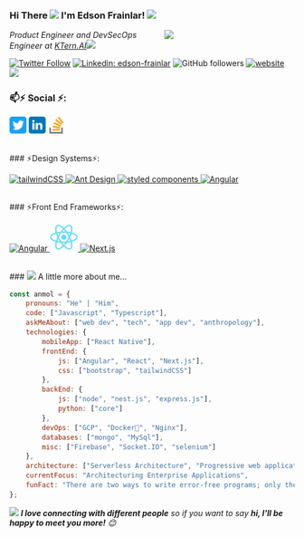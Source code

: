 ### Hi There <img src="https://media.giphy.com/media/hvRJCLFzcasrR4ia7z/giphy.gif" width="25px"> I'm Edson Frainlar! <img src="https://media.giphy.com/media/12oufCB0MyZ1Go/giphy.gif" width="50">
<img align='right' src="https://media.giphy.com/media/M9gbBd9nbDrOTu1Mqx/giphy.gif" width="230">
<p><em>Product Engineer and DevSecOps Engineer at <a href="http://www.ktern.com">KTern.AI</a><img src="https://media.giphy.com/media/WUlplcMpOCEmTGBtBW/giphy.gif" width="30"> 
</em></p>

[![Twitter Follow](https://img.shields.io/twitter/follow/EdsonFrainlar?label=Follow)](https://twitter.com/intent/follow?screen_name=EdsonFrainlar)
[![Linkedin: edson-frainlar](https://img.shields.io/badge/edson-frainlar?style=flat-square&logo=Linkedin&logoColor=white&link=https://www.linkedin.com/in/edson-frainlar/)](https://www.linkedin.com/in/edson-frainlar/)
![GitHub followers](https://img.shields.io/github/followers/Frainlar?label=Follow&style=social)
[![website](https://img.shields.io/badge/Website-46a2f1.svg?&style=flat-square&logo=Google-Chrome&logoColor=white&link=https://edsonfrainlar.com/)](https://edsonfrainlar.com/)
![](https://visitor-badge.glitch.me/badge?page_id=Frainlar.Frainlar)

### 📫⚡ Social ⚡:

<p align="left">
<a href="https://twitter.com/EdsonFrainlar/" height="30px" width="30px" target="_blank"  rel="noreferrer noopener" title="twitter" aria-label="twitter"><img src="https://github.com/AhmadDalao/AhmadDalao/blob/main/twitter.svg" alt="twitter" height="30" width="30" /></a>
<a href="https://www.linkedin.com/in/edson-frainlar/"  height="30px" width="30px"  target="_blank"  rel="noreferrer noopener" title="Linkedin" aria-label="Linkedin"><img src="https://github.com/AhmadDalao/AhmadDalao/blob/main/linkedin.svg" alt="linkedin" height="30" width="30" /></a>
<a href="https://stackoverflow.com/users/9283958/ahmad-dalao" height="30px" width="30px" target="_blank" rel="noreferrer noopener" title="stackoverflow " aria-label="stackoverflow"><img src="https://github.com/AhmadDalao/AhmadDalao/blob/main/stack-overflow.svg" alt="stackoverflow" height="30" width="30" /></a>
</p>
<br />
### ⚡Design Systems⚡:
<p align="left"> 
<a href="https://tailwindcss.com/" target="_blank"> <img src="https://tailwindcss.com/_next/static/media/tailwindcss-logotype.128b6e12eb85d013bc9f80a917f57efe.svg" alt="tailwindCSS" width="50" height="50"/> </a> 
<a href="https://ant.design/" target="_blank"> <img src="https://gw.alipayobjects.com/zos/rmsportal/KDpgvguMpGfqaHPjicRK.svg" alt="Ant Design" width="50" height="50"/> </a> 
<a href="https://styled-components.com/" target="_blank"> <img src="https://raw.githubusercontent.com/styled-components/brand/master/styled-components.png" alt="styled components" width="50" height="50"/> </a> 
<a href="https://angular.io/" target="_blank"> <img src="https://angular.io/assets/images/logos/angular/angular.svg" alt="Angular" width="50" height="50"/> </a> 
</p>
<br />
### ⚡Front End Frameworks⚡:
<p align="left"> 
<a href="https://angular.io/" target="_blank"> <img src="https://angular.io/assets/images/logos/angular/angular.svg" alt="Angular" width="50" height="50"/> </a>
<a href="https://reactjs.org/" target="_blank"> <img src="https://raw.githubusercontent.com/devicons/devicon/master/icons/react/react-original.svg" alt="React" width="50" height="50"/> </a>
<a href="https://nextjs.org/" target="_blank"> <img src="https://upload.wikimedia.org/wikipedia/commons/thumb/8/8e/Nextjs-logo.svg/800px-Nextjs-logo.svg.png" alt="Next.js" width="50" height="50"/> </a>
</p>
<br />
### <img src="https://media.giphy.com/media/VgCDAzcKvsR6OM0uWg/giphy.gif" width="50"> A little more about me...  

```javascript
const anmol = {
    pronouns: "He" | "Him",
    code: ["Javascript", "Typescript"],
    askMeAbout: ["web dev", "tech", "app dev", "anthropology"],
    technologies: {
        mobileApp: ["React Native"],
        frontEnd: {
            js: ["Angular", "React", "Next.js"],
            css: ["bootstrap", "tailwindCSS"]
        },
        backEnd: {
            js: ["node", "nest.js", "express.js"],
            python: ["core"]
        },
        devOps: ["GCP", "Docker🐳", "Nginx"],
        databases: ["mongo", "MySql"],
        misc: ["Firebase", "Socket.IO", "selenium"]
    },
    architecture: ["Serverless Architecture", "Progressive web applications", "Single page applications"],
    currentFocus: "Architecturing Enterprise Applications",
    funFact: "There are two ways to write error-free programs; only the third one works"
};
```

<img src="https://media.giphy.com/media/LnQjpWaON8nhr21vNW/giphy.gif" width="60"> <em><b>I love connecting with different people</b> so if you want to say <b>hi, I'll be happy to meet you more!</b> 😊</em>


